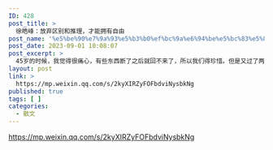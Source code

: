 ```yaml
---
ID: 428
post_title: >
  徐皓峰：放弃区别和推理，才能拥有自由
post_name: '%e5%be%90%e7%9a%93%e5%b3%b0%ef%bc%9a%e6%94%be%e5%bc%83%e5%8c%ba%e5%88%ab%e5%92%8c%e6%8e%a8%e7%90%86%ef%bc%8c%e6%89%8d%e8%83%bd%e6%8b%a5%e6%9c%89%e8%87%aa%e7%94%b1'
post_date: 2023-09-01 10:08:07
post_excerpt: >
  45岁的时候，我觉得很痛心，有些东西断了之后就回不来了，所以我们得珍惜。但是又过了两年，今年47岁，我又老了一些，想法改变了。我47岁参加同学聚会，突然发现他们就活成了我爷爷、姥爷这一代人了，一到这个岁数，他们就变成了“他们”。
layout: post
link: >
  https://mp.weixin.qq.com/s/2kyXIRZyFOFbdviNysbkNg
published: true
tags: [ ]
categories:
  - 散文
---
```

https://mp.weixin.qq.com/s/2kyXIRZyFOFbdviNysbkNg